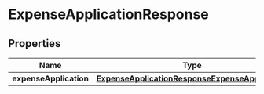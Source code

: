 

# ExpenseApplicationResponse


## Properties

Name | Type | Description | Notes
------------ | ------------- | ------------- | -------------
**expenseApplication** | [**ExpenseApplicationResponseExpenseApplication**](ExpenseApplicationResponseExpenseApplication.md) |  | 



